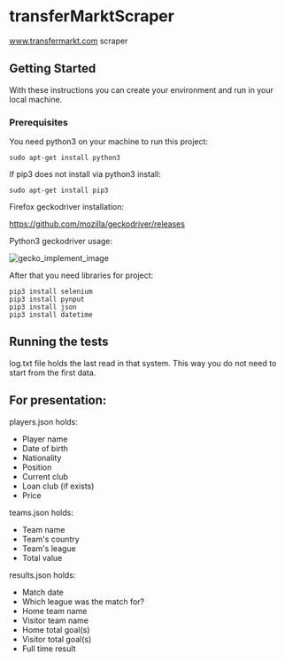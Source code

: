 # transferMarktScraper

www.transfermarkt.com scraper

## Getting Started

With these instructions you can create your environment and run in your local machine.

### Prerequisites

You need python3 on your machine to run this project:

```
sudo apt-get install python3
```

If pip3 does not install via python3 install:

```
sudo apt-get install pip3
``` 

Firefox geckodriver installation:

https://github.com/mozilla/geckodriver/releases

Python3 geckodriver usage:

![gecko_implement_image](https://image.ibb.co/h9BXGo/gecko_implement.jpg)

After that you need libraries for project:

```
pip3 install selenium
pip3 install pynput
pip3 install json
pip3 install datetime
```

## Running the tests

log.txt file holds the last read in that system. This way you do not need to start from the first data.

## For presentation: 

players.json holds:

* Player name
* Date of birth
* Nationality
* Position
* Current club
* Loan club (if exists)
* Price

teams.json holds:

* Team name
* Team's country
* Team's league
* Total value

results.json holds:

* Match date
* Which league was the match for?
* Home team name
* Visitor team name
* Home total goal(s)
* Visitor total goal(s)
* Full time result




  
